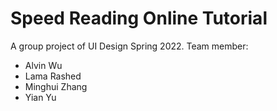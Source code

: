 # Speed Reading Online Tutorial
A group project of UI Design Spring 2022.
Team member:
- Alvin Wu
- Lama Rashed
- Minghui Zhang
- Yian Yu
